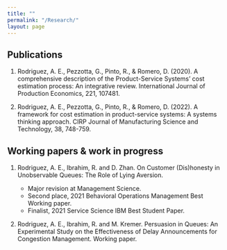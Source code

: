 ```yaml
---
title: ""
permalink: "/Research/"
layout: page
---
```


## Publications

1. Rodriguez, A. E., Pezzotta, G., Pinto, R., & Romero, D. (2020). A comprehensive description of the Product-Service Systems’ cost estimation process: An integrative review. International Journal of Production Economics, 221, 107481.

2. Rodriguez, A. E., Pezzotta, G., Pinto, R., & Romero, D. (2022). A framework for cost estimation in product-service systems: A systems thinking approach. CIRP Journal of Manufacturing Science and Technology, 38, 748-759.


## Working papers & work in progress

1. Rodriguez, A. E., Ibrahim, R. and D. Zhan. On Customer (Dis)honesty in Unobservable Queues: The Role of Lying Aversion.
   - Major revision at Management Science.
   - Second place, 2021 Behavioral Operations Management Best Working paper.
   - Finalist, 2021 Service Science IBM Best Student Paper.

2. Rodriguez, A. E., Ibrahim, R. and  M. Kremer. Persuasion in Queues: An Experimental Study on the Effectiveness of Delay Announcements for Congestion Management. Working paper.
